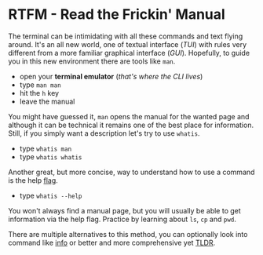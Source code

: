 # RTFM - Read the Frickin' Manual

The terminal can be intimidating with all these commands and text flying around. It's an all new world, one of textual interface (_TUI_) with rules very different from a more familiar graphical interface (_GUI_). Hopefully, to guide you in this new environment there are tools like `man`.

- open your **terminal emulator** (_that's where the CLI lives_)
- type `man man`
- hit the `h` key
- leave the manual

You might have guessed it, `man` opens the manual for the wanted page and although it can be technical it remains one of the best place for information. Still, if you simply want a description let's try to use `whatis`.

- type `whatis man`
- type `whatis whatis`

Another great, but more concise, way to understand how to use a command is the help [flag](http://www.tldp.org/LDP/abs/html/standard-options.html).

* type `whatis --help`

You won't always find a manual page, but you will usually be able to get information via the help flag. Practice by learning about `ls`, `cp` and `pwd`.

There are multiple alternatives to this method, you can optionally look into command like [info]() or better and more comprehensive yet [TLDR](https://tldr.sh/).
